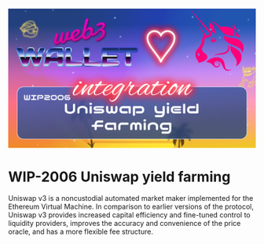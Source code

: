 [_metadata_:at_account]:- "@Uniswap"
![image](../v3/images/2006.png)

# WIP-2006 Uniswap yield farming

Uniswap v3 is a noncustodial automated market maker implemented for the Ethereum Virtual Machine. In comparison to earlier
versions of the protocol, Uniswap v3 provides increased capital
efficiency and fine-tuned control to liquidity providers, improves
the accuracy and convenience of the price oracle, and has a more
flexible fee structure.